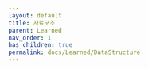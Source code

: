 ```yaml
---
layout: default
title: 자료구조
parent: Learned
nav_order: 1
has_children: true
permalink: docs/Learned/DataStructure
---
```


